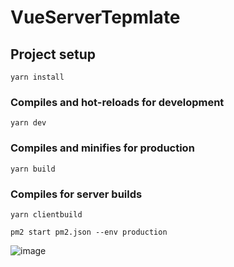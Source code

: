# VueServerTepmlate

## Project setup

```
yarn install
```

### Compiles and hot-reloads for development

```
yarn dev
```

### Compiles and minifies for production

```
yarn build
```

### Compiles for server builds

```
yarn clientbuild
```

```
pm2 start pm2.json --env production
```
![image](https://user-images.githubusercontent.com/50911976/219848014-5cf5dcc8-424e-409e-8438-35f9691e954c.png)



